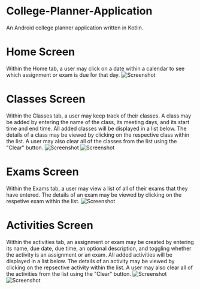 # College-Planner-Application
An Android college planner application written in Kotlin.

# Home Screen
Within the Home tab, a user may click on a date within a calendar to see which assignment or exam is due for that day.
![Screenshot](https://github.com/jackloague1/College-Planner-Application/home-screen-tab.PNG)

# Classes Screen
Within the Classes tab, a user may keep track of their classes. A class may be added by entering the name of the class, its meeting days, and its start time and end time. All added classes will be displayed in a list below. The details of a class may be viewed by clicking on the respective class within the list. A user may also clear all of the classes from the list using the "Clear" button.
![Screenshot](https://github.com/jackloague1/College-Planner-Application/blob/main/classes-tab.PNG)
![Screenshot](https://github.com/jackloague1/College-Planner-Application/blob/main/view-class.PNG)

# Exams Screen
Within the Exams tab, a user may view a list of all of their exams that they have entered. The details of an exam may be viewed by clicking on the respetive exam within the list.
![Screenshot](https://github.com/jackloague1/College-Planner-Application/blob/main/exams-tab.PNG)

# Activities Screen
Within the activities tab, an assignment or exam may be created by entering its name, due date, due time, an optional description, and toggling whether the activity is an assignment or an exam. All added activities will be displayed in a list below. The details of an activity may be viewed by clicking on the repsective activity within the list. A user may also clear all of the activities from the list using the "Clear" button.
![Screenshot](https://github.com/jackloague1/College-Planner-Application/blob/main/activities-tab.PNG)
![Screenshot](https://github.com/jackloague1/College-Planner-Application/blob/main/view-activity.PNG)
